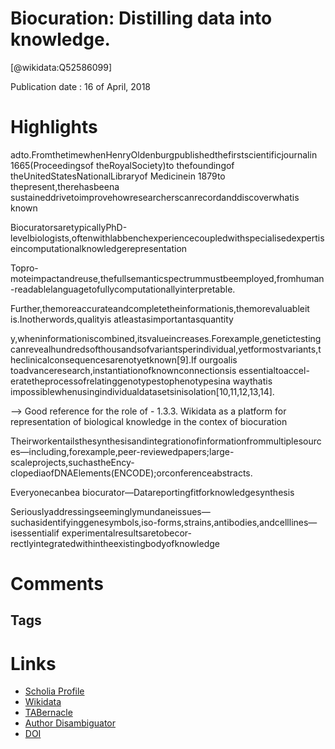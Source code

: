 
Biocuration: Distilling data into knowledge.
============================================
  
  [@wikidata:Q52586099]  
  
Publication date : 16 of April, 2018  

# Highlights

adto.FromthetimewhenHenryOldenburgpublishedthefirstscientificjournalin 1665(Proceedingsof theRoyalSociety)to thefoundingof theUnitedStatesNationalLibraryof Medicinein 1879to thepresent,therehasbeena sustaineddrivetoimprovehowresearcherscanrecordanddiscoverwhatis known


BiocuratorsaretypicallyPhD-levelbiologists,oftenwithlabbenchexperiencecoupledwithspecialisedexpertiseincomputationalknowledgerepresentation

Topro-moteimpactandreuse,thefullsemanticspectrummustbeemployed,fromhuman-readablelanguagetofullycomputationallyinterpretable.

Further,themoreaccurateandcompletetheinformationis,themorevaluableit is.Inotherwords,qualityis atleastasimportantasquantity


y,wheninformationiscombined,itsvalueincreases.Forexample,genetictestingcanrevealhundredsofthousandsofvariantsperindividual,yetformostvariants,theclinicalconsequencesarenotyetknown[9].If ourgoalis toadvanceresearch,instantiationofknownconnectionsis essentialtoaccel-eratetheprocessofrelatinggenotypestophenotypesina waythatis impossiblewhenusingindividualdatasetsinisolation[10,11,12,13,14].

--> Good reference for the role of - 1.3.3. Wikidata as a platform for representation of biological knowledge in the contex of biocuration

Theirworkentailsthesynthesisandintegrationofinformationfrommultiplesources—including,forexample,peer-reviewedpapers;large-scaleprojects,suchastheEncy-clopediaofDNAElements(ENCODE);orconferenceabstracts.

Everyonecanbea biocurator—Datareportingfitforknowledgesynthesis

Seriouslyaddressingseeminglymundaneissues—suchasidentifyinggenesymbols,iso-forms,strains,antibodies,andcelllines—isessentialif experimentalresultsaretobecor-rectlyintegratedwithintheexistingbodyofknowledge

# Comments

## Tags

# Links
  
 * [Scholia Profile](https://scholia.toolforge.org/work/Q52586099)  
 * [Wikidata](https://www.wikidata.org/wiki/Q52586099)  
 * [TABernacle](https://tabernacle.toolforge.org/?#/tab/manual/Q52586099/P921%3BP4510)  
 * [Author Disambiguator](https://author-disambiguator.toolforge.org/work_item_oauth.php?id=Q52586099&batch_id=&match=1&author_list_id=&doit=Get+author+links+for+work)  
 * [DOI](https://doi.org/10.1371/JOURNAL.PBIO.2002846)  
